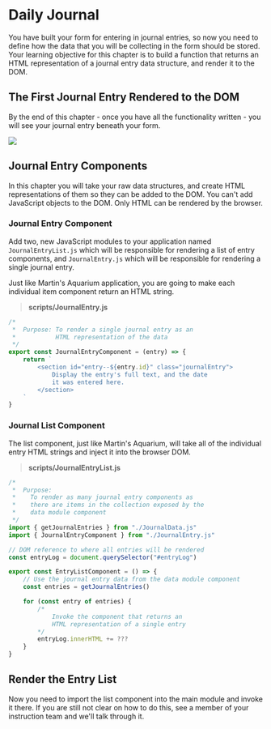 # Daily Journal

You have built your form for entering in journal entries, so now you need to define how the data that you will be collecting in the form should be stored. Your learning objective for this chapter is to build a function that returns an HTML representation of a journal entry data structure, and render it to the DOM.

## The First Journal Entry Rendered to the DOM

By the end of this chapter - once you have all the functionality written - you will see your journal entry beneath your form.

![](./images/first-journal-entry.png)


## Journal Entry Components

In this chapter you will take your raw data structures, and create HTML representations of them so they can be added to the DOM. You can't add JavaScript objects to the DOM. Only HTML can be rendered by the browser.

### Journal Entry Component

Add two, new JavaScript modules to your application named `JournalEntryList.js` which will be responsible for rendering a list of entry components, and `JournalEntry.js` which will be responsible for rendering a single journal entry.

Just like Martin's Aquarium application, you are going to make each individual item component return an HTML string.

> **scripts/JournalEntry.js**

```js
/*
 *  Purpose: To render a single journal entry as an
 *           HTML representation of the data
 */
export const JournalEntryComponent = (entry) => {
    return `
        <section id="entry--${entry.id}" class="journalEntry">
            Display the entry's full text, and the date
            it was entered here.
        </section>
    `
}
```

### Journal List Component

The list component, just like Martin's Aquarium, will take all of the individual entry HTML strings and inject it into the browser DOM.

> **scripts/JournalEntryList.js**

```js
/*
 *  Purpose:
 *    To render as many journal entry components as
 *    there are items in the collection exposed by the
 *    data module component
 */
import { getJournalEntries } from "./JournalData.js"
import { JournalEntryComponent } from "./JournalEntry.js"

// DOM reference to where all entries will be rendered
const entryLog = document.querySelector("#entryLog")

export const EntryListComponent = () => {
    // Use the journal entry data from the data module component
    const entries = getJournalEntries()

    for (const entry of entries) {
        /*
            Invoke the component that returns an
            HTML representation of a single entry
        */
        entryLog.innerHTML += ???
    }
}
```

## Render the Entry List

Now you need to import the list component into the main module and invoke it there. If you are still not clear on how to do this, see a member of your instruction team and we'll talk through it.
